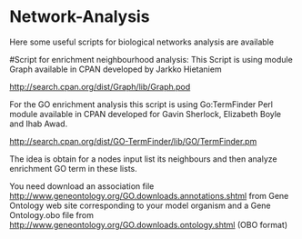 Network-Analysis
================

Here some useful scripts for biological networks analysis are available

#Script for enrichment neighbourhood analysis:
This Script is using module Graph available in CPAN developed by Jarkko Hietaniem

http://search.cpan.org/dist/Graph/lib/Graph.pod
 
For the GO enrichment analysis this script is using Go:TermFinder Perl module available in CPAN developed for Gavin Sherlock, Elizabeth Boyle and Ihab Awad.

http://search.cpan.org/dist/GO-TermFinder/lib/GO/TermFinder.pm

The idea is obtain for a nodes input list its neighbours and then analyze enrichment GO term in these lists.

You need download an association file http://www.geneontology.org/GO.downloads.annotations.shtml from Gene Ontology web site corresponding to your model organism and a Gene Ontology.obo file from http://www.geneontology.org/GO.downloads.ontology.shtml (OBO format)
